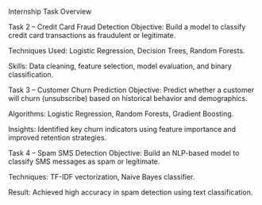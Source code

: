 Internship Task Overview

Task 2 – Credit Card Fraud Detection
Objective: Build a model to classify credit card transactions as fraudulent or legitimate.

Techniques Used: Logistic Regression, Decision Trees, Random Forests.

Skills: Data cleaning, feature selection, model evaluation, and binary classification.


Task 3 – Customer Churn Prediction
Objective: Predict whether a customer will churn (unsubscribe) based on historical behavior and demographics.

Algorithms: Logistic Regression, Random Forests, Gradient Boosting.

Insights: Identified key churn indicators using feature importance and improved retention strategies.

 Task 4 – Spam SMS Detection
Objective: Build an NLP-based model to classify SMS messages as spam or legitimate.

Techniques: TF-IDF vectorization, Naive Bayes classifier.

Result: Achieved high accuracy in spam detection using text classification.

